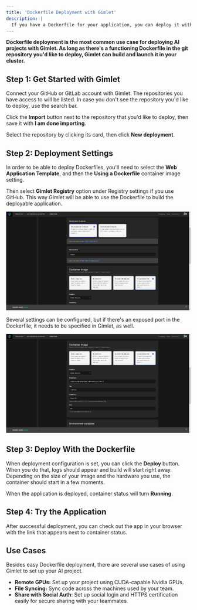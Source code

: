 ```yaml
---
title: 'Dockerfile Deployment with Gimlet'
description: |
  If you have a Dockerfile for your application, you can deploy it with Gimlet. Find out how.
---
```


**Dockerfile deployment is the most common use case for deploying AI projects with Gimlet. As long as there's a functioning Dockerfile in the git repository you'd like to deploy, Gimlet can build and launch it in your cluster.**

## Step 1: Get Started with Gimlet

Connect your GitHub or GitLab account with Gimlet. The repositories you have access to will be listed. In case you don't see the repository you'd like to deploy, use the search bar.

Click the **Import** button next to the repository that you'd like to deploy, then save it with **I am done importing**.

Select the repository by clicking its card, then click **New deployment**.

## Step 2: Deployment Settings

In order to be able to deploy Dockerfiles, you'll need to select the **Web Application Template**, and then the **Using a Dockerfile** container image setting.

Then select **Gimlet Registry** option under Registry settings if you use GitHub. This way Gimlet will be able to use the Dockerfile to build the deployable application.

![Dockerfile template and container image settings.](/src/pages/docs/screenshots/gimlet-io-dockerfile-deployment-tutorial.png)

Several settings can be configured, but if there's an exposed port in the Dockerfile, it needs to be specified in Gimlet, as well.

![Configuration settings for Dockerfile deployments in Gimlet.](/src/pages/docs/screenshots/gimlet-io-dockerfile-configuration-settings.png)

## Step 3: Deploy With the Dockerfile

When deployment configuration is set, you can click the **Deploy** button. When you do that, logs should appear and build will start right away. Depending on the size of your image and the hardware you use, the container should start in a few moments.

When the application is deployed, container status will turn **Running**.

## Step 4: Try the Application

After successful deployment, you can check out the app in your browser with the link that appears next to container status.

## Use Cases

Besides easy Dockerfile deployment, there are several use cases of using Gimlet to set up your AI project.

- **Remote GPUs:** Set up your project using CUDA-capable Nvidia GPUs.
- **File Syncing:** Sync code across the machines used by your team.
- **Share with Social Auth**: Set up social login and HTTPS certification easily for secure sharing with your teammates.
